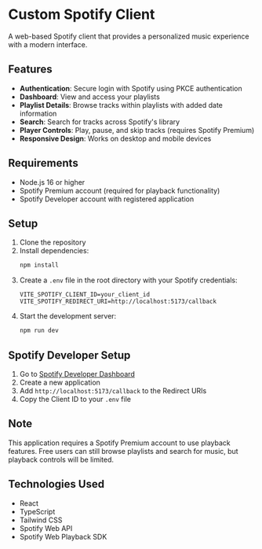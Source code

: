 # Custom Spotify Client

A web-based Spotify client that provides a personalized music experience with a modern interface.

## Features

- **Authentication**: Secure login with Spotify using PKCE authentication
- **Dashboard**: View and access your playlists
- **Playlist Details**: Browse tracks within playlists with added date information
- **Search**: Search for tracks across Spotify's library
- **Player Controls**: Play, pause, and skip tracks (requires Spotify Premium)
- **Responsive Design**: Works on desktop and mobile devices

## Requirements

- Node.js 16 or higher
- Spotify Premium account (required for playback functionality)
- Spotify Developer account with registered application

## Setup

1. Clone the repository
2. Install dependencies:
   ```bash
   npm install
   ```
3. Create a `.env` file in the root directory with your Spotify credentials:
   ```
   VITE_SPOTIFY_CLIENT_ID=your_client_id
   VITE_SPOTIFY_REDIRECT_URI=http://localhost:5173/callback
   ```
4. Start the development server:
   ```bash
   npm run dev
   ```

## Spotify Developer Setup

1. Go to [Spotify Developer Dashboard](https://developer.spotify.com/dashboard)
2. Create a new application
3. Add `http://localhost:5173/callback` to the Redirect URIs
4. Copy the Client ID to your `.env` file

## Note

This application requires a Spotify Premium account to use playback features. Free users can still browse playlists and search for music, but playback controls will be limited.

## Technologies Used

- React
- TypeScript
- Tailwind CSS
- Spotify Web API
- Spotify Web Playback SDK
